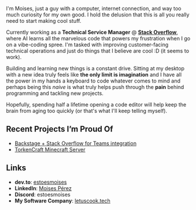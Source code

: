 I'm Moises, just a guy with a computer, internet connection, and way too much curiosity for my own good. I hold the delusion that this is all you really need to start making cool stuff.

Currently working as a **Technical Service Manager** @ **[Stack Overflow](https://stackoverflow.com/)**, where AI learns all the marvelous code that powers my frustration when I go on a vibe-coding spree. I'm tasked with improving customer-facing technical operations and just do things that I believe are cool :D (it seems to work).

Building and learning new things is a constant drive. Sitting at my desktop with a new idea truly feels like **the only limit is imagination** and I have all the power in my hands a keyboard to code whatever comes to mind and perhaps being this *naive* is what truly helps push through the **pain** behind programming and tackling new projects.

Hopefully, spending half a lifetime opening a code editor will help keep the brain from aging too quickly (or that's what I'll keep telling myself).
  
## Recent Projects I’m Proud Of

* [Backstage + Stack Overflow for Teams integration](https://github.com/StackExchange/backstage-stackoverflow)
* [TorkenCraft Minecraft Server](https://torkencraft.es/)

## Links

* **dev.to**: [estoesmoises](https://dev.to/estoesmoises)
* **LinkedIn**: [Moises Pérez](https://www.linkedin.com/in/moisesiperez/)
* **Discord**: estoesmoises
* **My Software Company**: [letuscook.tech](https://letuscook.tech/)
